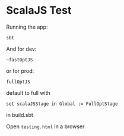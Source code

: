 # ScalaJS Test

Running the app:

````
sbt
````

And for dev:
````
~fastOptJS
````

or for prod:
````
fullOptJS
````

default to full with
````
set scalaJSStage in Global := FullOptStage
````
in build.sbt

Open ```testing.html``` in a browser

